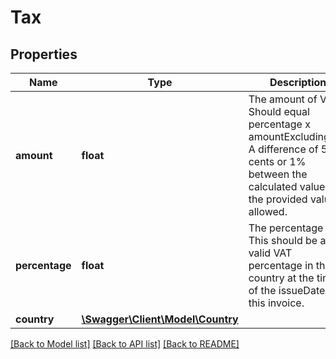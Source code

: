 # Tax

## Properties
Name | Type | Description | Notes
------------ | ------------- | ------------- | -------------
**amount** | **float** | The amount of VAT. Should equal percentage x amountExcludingVat. A difference of 5 cents or 1% between the calculated value and the provided value is allowed. | 
**percentage** | **float** | The percentage VAT. This should be a valid VAT percentage in the country at the time of the issueDate of this invoice. | 
**country** | [**\Swagger\Client\Model\Country**](Country.md) |  | 

[[Back to Model list]](../README.md#documentation-for-models) [[Back to API list]](../README.md#documentation-for-api-endpoints) [[Back to README]](../README.md)


